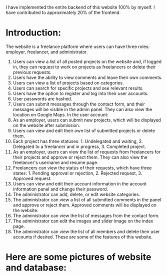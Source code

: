 I have implemented the entire backend of this website 100% by myself. I have contributed to approximately 20% of the frontend.

# Introduction:
The website is a freelance platform where users can have three roles: employer, freelancer, and administrator.
1. Users can view a list of all posted projects on the website and, if logged in, they can request to work on projects as freelancers or delete their previous requests.
2. Users have the ability to view comments and leave their own comments.
3. Users can view a list of projects based on categories.
4. Users can search for specific projects and see relevant results.
5. Users have the option to register and log into their user accounts.
6. User passwords are hashed.
7. Users can submit messages through the contact form, and their messages will be visible in the admin panel. They can also view the location on Google Maps.
In the user account:
8. As an employer, users can submit new projects, which will be displayed on the website after submission.
9. Users can view and edit their own list of submitted projects or delete them.
10. Each project has three statuses: 1. Undelegated and waiting, 2. Delegated to a freelancer and in progress, 3. Completed project.
11. As an employer, users can view the list of requests from freelancers for their projects and approve or reject them. They can also view the freelancer's username and resume page.
12. Freelancers can view the status of their requests, which have three states: 1. Pending approval or rejection, 2. Rejected request, 3. Approved request.
13. Users can view and edit their account information in the account information panel and change their password.
14. The administrator can add, delete, or edit website categories.
15. The administrator can view a list of all submitted comments in the panel and approve or reject them. Approved comments will be displayed on the website.
16. The administrator can view the list of messages from the contact form.
17. The administrator can edit the images and slider image on the index page.
18. The administrator can view the list of all members and delete their user accounts if desired.
These are some of the features of this website. 

# Here are some pictures of website and database:
